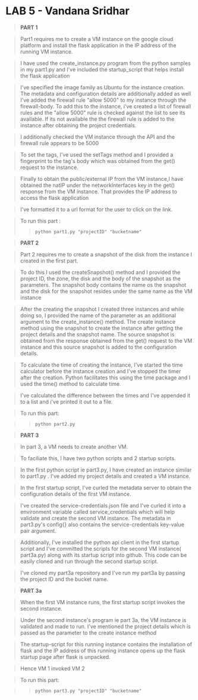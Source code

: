 
# LAB 5 - Vandana Sridhar

> **PART 1**

> Part1 requires me to create a VM instance on the google cloud platform and install the flask application in the IP address of the running VM instance.

> I have used the create_instance.py program from the python samples in my part1.py and I've included the startup_script that helps install the flask application

> I've specified the image family as Ubuntu for the instance  creation. The metadata and configuration details are additionally added as well
> I've added the firewall rule "allow 5000" to my instance through the firewall-body. To add this to the instance, i've created a list of firewall rules and the "allow 5000" rule is checked against the list to see its available. If its not available the the firewall rule is added to the instance after obtaining the project credentials.

> I additionally checked the VM instance through the API and the firewall rule appears to be 5000

> To set the tags, I've used the setTags method and I provided a fingerprint to the tag's body which was obtained from the get() request to the instance.

> Finally to obtain the public/external IP from the VM instance,I have obtained the natIP under the networkInterfaces key in the get() response from the VM instance. That provides the IP address to access the flask application

>I've formatted it to a url format for the user to click on the link.

> To run this part : 
>>```python part1.py "projectID" "bucketname"```



>**PART 2**

> Part 2 requires me to create a snapshot of the disk from the instance I created in the first part.

> To do this I used the createSnapshot() method and I provided the project ID, the zone, the disk and the body of the snapshot as the parameters. The snapshot body contains the name os the snapshot and the disk for the snapshot resides under the same name as the VM instance

> After the creating the snapshot I created three instances and while doing so, I provided the name of the parameter as an additional argument to the create_instance() method. The create instance method using the snapshot to create the instance after getting the project details and the snapshot name. The source snapshot is obtained from the response obtained from the get() request to the VM instance and this source snapshot is added to the configuration details.

> To calculate the time of creating the instance, I've started the time calculator before the instance creation and I've stopped the timer after the creation. Python facilitates this using the time package and I used the time() method to calculate time.

> I've calculated the difference between the times and I've appended it to a list and i've printed it out to a file.

>To run this part: 

>> ```python part2.py```

> **PART 3**

> In part 3, a VM needs to create another VM.

>To faciliate this, I have two python scripts and 2 startup scripts.

> In the first python script ie part3.py, I have created an instance similar to part1.py . I've added my project details  and created a VM instance. 

> In the first startup script, I've curled the metadata server to obtain the configuration details of the first VM instance. 

>I've created the service-credentials.json file and I've curled it into a environment variable called service_credentials which will help validate and create the second VM instance. The metadata in part3.py's config{} also contains the service-credentials key-value pair argument.

> Additionally, I've installed the python api client in the first startup script and I've committed the scripts for the second VM instance( part3a.py) along with its startup script into github. This code can be easily cloned and run through the second startup script.

>I've cloned my part3a repository and I've run my part3a by passing the project ID and the bucket name.

> **PART 3a**

> When the first VM instance runs, the first startup script invokes the second instance.

>Under the second instance's program ie part 3a, the VM instance is validated and made to run. I've mentioned the project details which is passed as the parameter to the create instance method

> The startup-script for this running instance contains the installation of flask and the IP address of this running instance opens up the flask startup page after flask is unpacked.

> Hence VM 1 invoked VM 2

> To run this part:

>> ```python part3.py "projectID" "bucketname"```


```python

```
